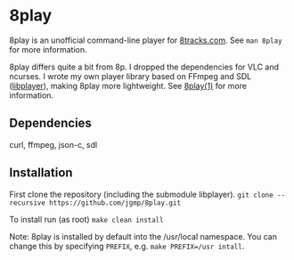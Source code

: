 # 8play

8play is an unofficial command-line player for [8tracks.com](https://www.8tracks.com).
See `man 8play` for more information.

8play differs quite a bit from 8p.  I dropped the dependencies for VLC and
ncurses.  I wrote my own player library based on FFmpeg and SDL
([libplayer](https://github.com/jgmp/libplayer)), making 8play more
lightweight.  See [8play(1)](https://jgmp.github.io/8play.html) for more
information.

## Dependencies
curl, ffmpeg, json-c, sdl

## Installation
First clone the repository (including the submodule libplayer).
`git clone --recursive https://github.com/jgmp/8play.git`

To install run (as root)
`make clean install`

Note: 8play is installed by default into the /usr/local namespace.
You can change this by specifying `PREFIX`, e.g.
`make PREFIX=/usr intall`.


